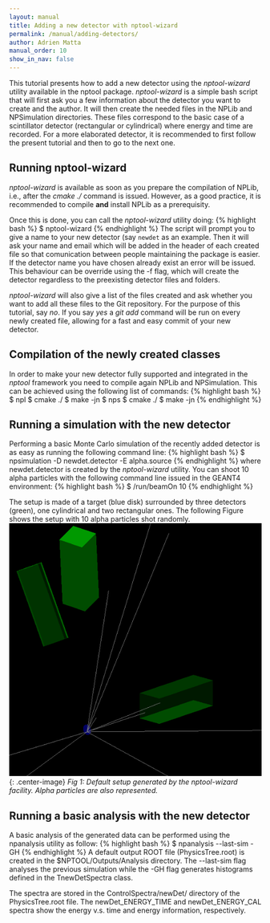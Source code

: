 ```yaml
---
layout: manual 
title: Adding a new detector with nptool-wizard 
permalink: /manual/adding-detectors/
author: Adrien Matta
manual_order: 10 
show_in_nav: false 
---
```

This tutorial presents how to add a new detector using the _nptool-wizard_
utility available in the nptool package. _nptool-wizard_ is a simple bash 
script that will first ask you a few information about the detector you want 
to create and the author. It will then create the needed files in the NPLib
and NPSimulation directories. These files correspond to the basic case of a
scintillator detector (rectangular or cylindrical) where energy and time
are recorded. For a more elaborated detector, it is recommended to first follow
the present tutorial and then to go to the next one. 


## Running nptool-wizard
_nptool-wizard_ is available as soon as you prepare the compilation of NPLib, 
i.e., after the _cmake ./_ command is issued. However, as a good practice, it
is recommended to compile __and__ install NPLib as a prerequisity.

Once this is done, you can call the _nptool-wizard_ utility doing:
{% highlight bash %}
$ nptool-wizard
{% endhighlight %}
The script will prompt you to give a name to your new detector (say `newdet`
as an example. Then it will ask your name and email which will be added in 
the header of each created file so that comunication between people maintaining
the package is easier. If the detector name you have chosen already exist an 
error will be issued. This behaviour can be override using the -f flag, which
will create the detector regardless to the preexisting detector files and folders.

_nptool-wizard_ will also give a list of the files created and ask whether you
want to add all these files to the Git repository. For the purpose of this 
tutorial, say _no_. If you say _yes_ a _git add_ command will be run on every 
newly created file, allowing for a fast and easy commit of your new detector. 


## Compilation of the newly created classes
In order to make your new detector fully supported and integrated in the 
_nptool_ framework you need to compile again NPLib and NPSimulation. This
can be achieved using the following list of commands:
{% highlight bash %}
$ npl
$ cmake ./
$ make -jn
$ nps
$ cmake ./
$ make -jn
{% endhighlight %}


## Running a simulation with the new detector
Performing a basic Monte Carlo simulation of the recently added detector is
as easy as running the following command line:
{% highlight bash %}
$ npsimulation -D newdet.detector -E alpha.source 
{% endhighlight %}
where newdet.detector is created by the _nptool-wizard_ utility. You can
shoot 10 alpha particles with the following command line issued in the 
GEANT4 environment:
{% highlight bash %}
$ /run/beamOn 10
{% endhighlight %}

The setup is made of a target (blue disk) surrounded by three detectors (green),
one cylindrical and two rectangular ones. The following Figure shows the 
setup with 10 alpha particles shot randomly.
![fig:newdet](/images/newDet.png){: .center-image}
*Fig 1: Default setup generated by the nptool-wizard facility. Alpha particles
are also represented.*


## Running a basic analysis with the new detector
A basic analysis of the generated data can be performed using the npanalysis
utility as follow:
{% highlight bash %}
$ npanalysis --last-sim -GH
{% endhighlight %}
A default output ROOT file (PhysicsTree.root) is created in the 
$NPTOOL/Outputs/Analysis directory. The --last-sim flag analyses the 
previous simulation while the -GH flag generates histograms defined 
in the TnewDetSpectra class.

The spectra are stored in the ControlSpectra/newDet/ directory of the 
PhysicsTree.root file. The newDet_ENERGY_TIME and newDet_ENERGY_CAL 
spectra show the energy v.s. time and energy information, respectively.

